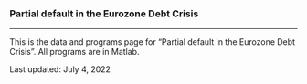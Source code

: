 ### Partial default in the Eurozone Debt Crisis
---
This is the data and programs page for “Partial default in the Eurozone Debt Crisis”. All programs are in Matlab.

Last updated: July 4, 2022
